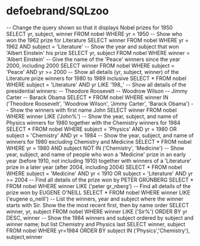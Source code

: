 # defoebrand/SQLzoo

 -- Change the query shown so that it displays Nobel prizes for 1950 SELECT yr, subject, winner FROM nobel WHERE yr = 1950 -- Show who won the 1962 prize for Literature SELECT winner FROM nobel WHERE yr = 1962 AND subject = 'Literature' -- Show the year and subject that won 'Albert Einstein' his prize SELECT yr, subject FROM nobel WHERE winner = 'Albert Einstein' -- Give the name of the 'Peace' winners since the year 2000, including 2000 SELECT winner FROM nobel WHERE subject = 'Peace' AND yr &gt;= 2000 -- Show all details \(yr, subject, winner\) of the Literature prize winners for 1980 to 1989 inclusive SELECT \* FROM nobel WHERE subject = 'Literature' AND yr LIKE '198\_' -- Show all details of the presidential winners: -- Theodore Roosevelt -- Woodrow Wilson -- Jimmy Carter -- Barack Obama SELECT \* FROM nobel WHERE winner IN \('Theodore Roosevelt', 'Woodrow Wilson', 'Jimmy Carter', 'Barack Obama'\) -- Show the winners with first name John SELECT winner FROM nobel WHERE winner LIKE \('John%'\) -- Show the year, subject, and name of Physics winners for 1980 together with the Chemistry winners for 1984 SELECT \* FROM nobel WHERE subject = 'Physics' AND yr = 1980 OR subject = 'Chemistry' AND yr = 1984 -- Show the year, subject, and name of winners for 1980 excluding Chemistry and Medicine SELECT \* FROM nobel WHERE yr = 1980 AND subject NOT IN \('Chemistry', 'Medicine'\) -- Show year, subject, and name of people who won a 'Medicine' prize in an early year \(before 1910, not including 1910\) together with winners of a 'Literature' prize in a later year \(after 2004, including 2004\) SELECT \* FROM nobel WHERE subject = 'Medicine' AND yr &lt; 1910 OR subject = 'Literature' AND yr &gt;= 2004 -- Find all details of the prize won by PETER GRÜNBERG SELECT \* FROM nobel WHERE winner LIKE \('peter gr\_nberg'\) -- Find all details of the prize won by EUGENE O'NEILL SELECT \* FROM nobel WHERE winner LIKE \('eugene o\_neill'\) -- List the winners, year and subject where the winner starts with Sir. Show the the most recent first, then by name order SELECT winner, yr, subject FROM nobel WHERE winner LIKE \('Sir%'\) ORDER BY yr DESC, winner -- Show the 1984 winners and subject ordered by subject and winner name; but list Chemistry and Physics last SELECT winner, subject FROM nobel WHERE yr=1984 ORDER BY subject IN \('Physics','Chemistry'\), subject,winner

